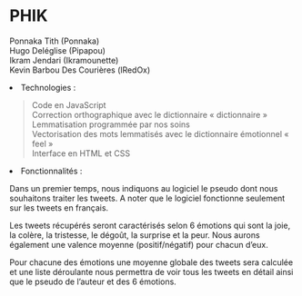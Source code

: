 # PHIK

Ponnaka Tith (Ponnaka) </br>
Hugo Deléglise (Pipapou)</br>
Ikram Jendari (Ikramounette) </br>
Kevin Barbou Des Courières (lRedOx) </br>


<li>Technologies :</li>

 > Code en JavaScript</br>
 > Correction orthographique avec le dictionnaire « dictionnaire »</br>
 > Lemmatisation programmée par nos soins</br>
 > Vectorisation des mots lemmatisés avec le dictionnaire émotionnel « feel »</br>
 > Interface en HTML et CSS</br>

<li>Fonctionnalités :</li>

<p>Dans un premier temps, nous indiquons au logiciel le pseudo dont nous souhaitons traiter les tweets.  A noter que le logiciel fonctionne seulement sur les tweets en français.</p>

<p>Les tweets récupérés seront caractérisés selon 6 émotions qui sont la joie, la colère, la tristesse, le dégoût, la surprise et la peur. Nous aurons également une valence moyenne (positif/négatif) pour chacun d’eux.</p>

<p>Pour chacune des émotions une moyenne globale des tweets sera calculée et une liste déroulante nous permettra de voir tous les tweets en détail ainsi que le pseudo de l’auteur et des 6 émotions.</p>

